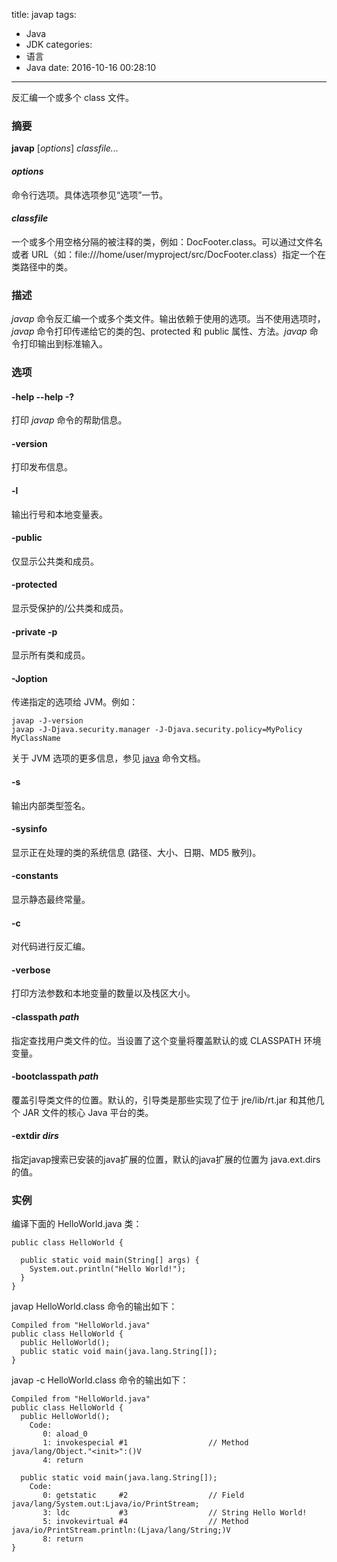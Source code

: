 title: javap
tags:
  - Java
  - JDK
categories:
  - 语言
  - Java
date: 2016-10-16 00:28:10
---

反汇编一个或多个 class 文件。

### 摘要

**javap** [*options*] *classfile...*

#### *options*

命令行选项。具体选项参见“选项”一节。

#### *classfile*

一个或多个用空格分隔的被注释的类，例如：DocFooter.class。可以通过文件名或者 URL（如：file:///home/user/myproject/src/DocFooter.class）指定一个在类路径中的类。

### 描述

*javap* 命令反汇编一个或多个类文件。输出依赖于使用的选项。当不使用选项时，*javap* 命令打印传递给它的类的包、protected 和 public 属性、方法。*javap* 命令打印输出到标准输入。

### 选项

#### -help --help -?

打印 *javap* 命令的帮助信息。

#### -version

打印发布信息。

#### -l

输出行号和本地变量表。

#### -public

仅显示公共类和成员。

#### -protected

显示受保护的/公共类和成员。

#### -private -p

显示所有类和成员。

#### -Joption

传递指定的选项给 JVM。例如：

    javap -J-version
    javap -J-Djava.security.manager -J-Djava.security.policy=MyPolicy MyClassName

关于 JVM 选项的更多信息，参见 [java](http://docs.oracle.com/javase/8/docs/technotes/tools/unix/java.html#CBBFHAJA) 命令文档。

#### -s

输出内部类型签名。

#### -sysinfo

显示正在处理的类的系统信息 (路径、大小、日期、MD5 散列)。

#### -constants

显示静态最终常量。

#### -c

对代码进行反汇编。

#### -verbose

打印方法参数和本地变量的数量以及栈区大小。

#### -classpath *path*

指定查找用户类文件的位。当设置了这个变量将覆盖默认的或 CLASSPATH 环境变量。

#### -bootclasspath *path*

覆盖引导类文件的位置。默认的，引导类是那些实现了位于 jre/lib/rt.jar 和其他几个 JAR 文件的核心 Java 平台的类。

#### -extdir *dirs*

指定javap搜索已安装的java扩展的位置，默认的java扩展的位置为 java.ext.dirs 的值。

### 实例

编译下面的 HelloWorld.java 类：

    public class HelloWorld {

      public static void main(String[] args) {
        System.out.println("Hello World!");
      }
    }

javap HelloWorld.class 命令的输出如下：

    Compiled from "HelloWorld.java"
    public class HelloWorld {
      public HelloWorld();
      public static void main(java.lang.String[]);
    }

javap -c HelloWorld.class 命令的输出如下：

    Compiled from "HelloWorld.java"
    public class HelloWorld {
      public HelloWorld();
        Code:
           0: aload_0       
           1: invokespecial #1                  // Method java/lang/Object."<init>":()V
           4: return        

      public static void main(java.lang.String[]);
        Code:
           0: getstatic     #2                  // Field java/lang/System.out:Ljava/io/PrintStream;
           3: ldc           #3                  // String Hello World!
           5: invokevirtual #4                  // Method java/io/PrintStream.println:(Ljava/lang/String;)V
           8: return        
    }